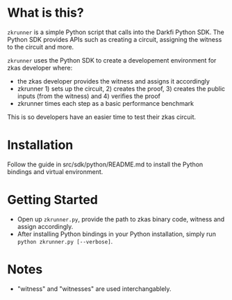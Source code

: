 # What is this?

`zkrunner` is a simple Python script that calls into the Darkfi Python SDK.
The Python SDK provides APIs such as creating a circuit, assigning the witness to the circuit and more.

`zkrunner` uses the Python SDK to create a developement environment for zkas developer where:
* the zkas developer provides the witness and assigns it accordingly
* zkrunner 1) sets up the circuit, 2) creates the proof, 3) creates the public inputs (from the witness) and 4) verifies the proof
* zkrunner times each step as a basic performance benchmark

This is so developers have an easier time to test their zkas circuit.

# Installation

Follow the guide in src/sdk/python/README.md to install the Python bindings and virtual environment.

# Getting Started

* Open up `zkrunner.py`, provide the path to zkas binary code, witness and assign accordingly.
* After installing Python bindings in your Python installation, simply run `python zkrunner.py [--verbose]`.

# Notes

* "witness" and "witnesses" are used interchangablely.

